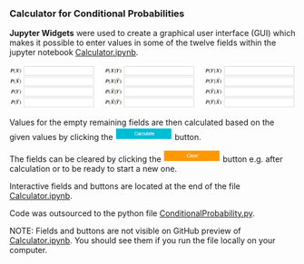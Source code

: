 ### Calculator for Conditional Probabilities
**Jupyter Widgets** were used to create a graphical user interface (GUI) which makes it possible to enter values in some of the twelve fields within the jupyter notebook [Calculator.ipynb](Calculator.ipynb).

![Fields](Fields.PNG)

Values for the empty remaining fields are then calculated based on the given values by clicking the <img src="ButtonCalculate.PNG" alt="drawing" width="20%"/> button.

The fields can be cleared by clicking the <img src="ButtonClear.PNG" alt="drawing" width="20%"/> button e.g. after calculation or to be ready to start a new one.

Interactive fields and buttons are located at the end of the file [Calculator.ipynb](Calculator.ipynb).

Code was outsourced to the python file [ConditionalProbability.py](ConditionalProbability.py).

NOTE: Fields and buttons are not visible on GitHub preview of [Calculator.ipynb](Calculator.ipynb). You should see them if you run the file locally on your computer.
